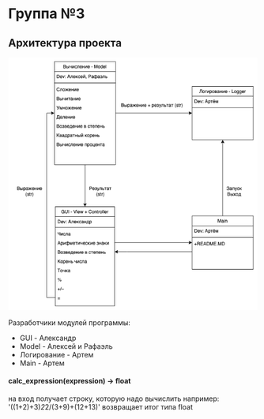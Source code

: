 # Группа №3
## Архитектура проекта

![Архитектура проекта](ar_project.png)

Разработчики модулей программы:
* GUI - Александр
* Model - Алексей и Рафаэль
* Логирование - Артем
* Main - Артем
 
#### calc_expression(expression) -> float
на вход получает строку, которую надо вычислить
например: '((1+2)+3)*2*2/(3+9)+(12+13)'
возвращает итог типа float
